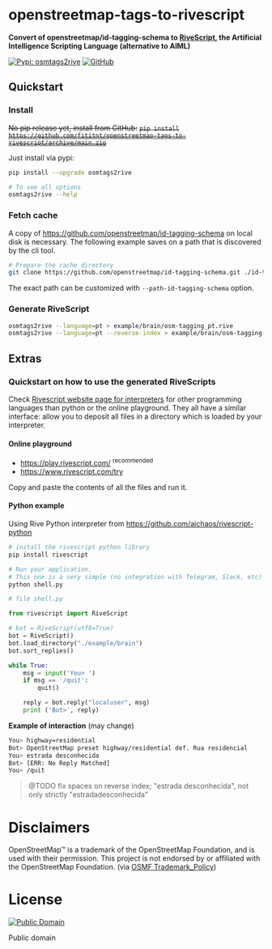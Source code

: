 # openstreetmap-tags-to-rivescript
**Convert of openstreetmap/id-tagging-schema to [RiveScript](https://www.rivescript.com/about), the Artificial Intelligence Scripting Language (alternative to AIML)**

[![Pypi: osmtags2rive](https://img.shields.io/badge/python%20pypi-osmtags2rive-brightgreen[Python] "Pypi: osmtags2rive")](https://pypi.org/project/osmtags2rive)
[![GitHub](https://img.shields.io/badge/GitHub-fititnt%2Fopenstreetmap--tags--to--rivescript-lightgrey?logo=github&style=social[fititnt/openstreetmap-tags-to-rivescript] "GitHub")](https://github.com/fititnt/openstreetmap-tags-to-rivescript)

## Quickstart

### Install

<s>No pip release yet, install from GitHub:</s> <s><code>pip install https://github.com/fititnt/openstreetmap-tags-to-rivescript/archive/main.zip</code></s>

Just install via pypi:

```bash
pip install --upgrade osmtags2rive

# To see all options
osmtags2rive --help
```

### Fetch cache

A copy of <https://github.com/openstreetmap/id-tagging-schema> on local disk is necessary.
The following example saves on a path that is discovered by the cli tool.

```bash
# Prepare the cache directory
git clone https://github.com/openstreetmap/id-tagging-schema.git ./id-tagging-schema
```

The exact path can be customized with `--path-id-tagging-schema` option.

### Generate RiveScript

```bash
osmtags2rive --language=pt > example/brain/osm-tagging_pt.rive
osmtags2rive --language=pt --reverse-index > example/brain/osm-tagging-reverse_pt.rive
```

<!--
To regenerate again example

osmtags2rive --language=pt > example/brain/osm-tagging_pt.rive
osmtags2rive --language=pt --reverse-index > example/brain/osm-tagging-reverse_pt.rive
-->

## Extras

### Quickstart on how to use the generated RiveScripts

Check [Rivescript website page for interpreters](https://www.rivescript.com/interpreters) for other programming languages than python or the online playground.
They all have a similar interface:
allow you to deposit all files in a directory which is loaded by your interpreter.

#### Online playground
- https://play.rivescript.com/ <sup>recommended</sup>
- https://www.rivescript.com/try

Copy and paste the contents of all the files and run it.

#### Python example
Using Rive Python interpreter from https://github.com/aichaos/rivescript-python

```bash
# install the rivescript python library
pip install rivescript

# Run your application.
# This one is a very simple (no integration with Telegram, Slack, etc) as proof of concept.
python shell.py
```

```python
# file shell.py

from rivescript import RiveScript

# bot = RiveScript(utf8=True)
bot = RiveScript()
bot.load_directory("./example/brain")
bot.sort_replies()

while True:
    msg = input('You> ')
    if msg == '/quit':
        quit()

    reply = bot.reply("localuser", msg)
    print ('Bot>', reply)
```

**Example of interaction** (may change)
```bash
You> highway=residential 
Bot> OpenStreetMap preset highway/residential def. Rua residencial
You> estrada desconhecida
Bot> [ERR: No Reply Matched]
You> /quit
```

> @TODO fix spaces on reverse index; "estrada desconhecida", not only strictly "estradadesconhecida"


# Disclaimers
<!--
TODO see https://wiki.osmfoundation.org/wiki/Trademark_Policy
-->

OpenStreetMap™ is a trademark of the OpenStreetMap Foundation, and is used with their permission.
This project is not endorsed by or affiliated with the OpenStreetMap Foundation. (via [OSMF Trademark_Policy](https://wiki.osmfoundation.org/wiki/Trademark_Policy))

# License


[![Public Domain](https://i.creativecommons.org/p/zero/1.0/88x31.png)](LICENSE)

Public domain